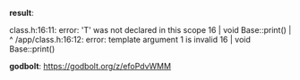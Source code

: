 **result**:
 
class.h:16:11: error: 'T' was not declared in this scope
   16 | void Base<T>::print()
      |           ^
/app/class.h:16:12: error: template argument 1 is invalid
   16 | void Base<T>::print()
 
**godbolt**: https://godbolt.org/z/efoPdvWMM